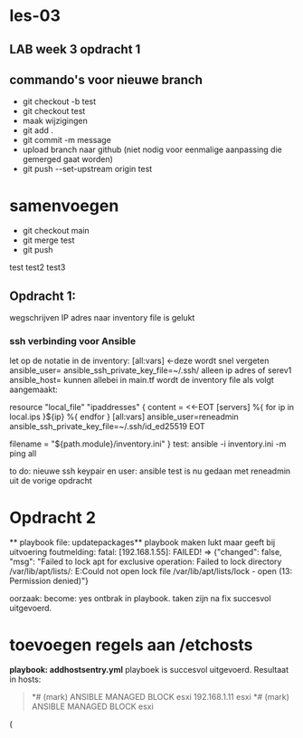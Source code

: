 # les-03
## LAB week 3 opdracht 1
## commando's voor nieuwe branch
* git checkout -b test
* git checkout test
* maak wijzigingen
* git add .
* git commit -m message
* upload branch naar github (niet nodig voor eenmalige aanpassing die gemerged gaat worden)
* git push --set-upstream origin test
# samenvoegen
* git checkout main
* git merge test
* git push

test
test2
test3

## Opdracht 1:
wegschrijven IP adres naar inventory file is gelukt
### ssh verbinding voor Ansible
let op de notatie in de inventory:
[all:vars] <-deze wordt snel vergeten
ansible_user=<user>
ansible_ssh_private_key_file=~/.ssh/<keyfile>
alleen ip adres of serev1 ansible_host=<ip adres> kunnen allebei
in main.tf wordt de inventory file als volgt aangemaakt:

resource "local_file" "ipaddresses" {
   content = <<-EOT
   [servers]
   %{ for ip in local.ips }${ip}
   %{ endfor }
   [all:vars]
   ansible_user=reneadmin
   ansible_ssh_private_key_file=~/.ssh/id_ed25519
   EOT
   
   filename = "${path.module}/inventory.ini"
}
test: ansible -i inventory.ini -m ping all

to do: nieuwe ssh keypair en user: ansible
test is nu gedaan met reneadmin uit de vorige opdracht

# Opdracht 2
** playbook file: updatepackages**
playbook maken lukt maar geeft bij uitvoering foutmelding: fatal: [192.168.1.55]: FAILED! => {"changed": false, "msg": "Failed to lock apt for exclusive operation: Failed to lock directory /var/lib/apt/lists/: E:Could not open lock file /var/lib/apt/lists/lock - open (13: Permission denied)"}

oorzaak: become: yes ontbrak in playbook. 
taken zijn na fix succesvol uitgevoerd.

# toevoegen regels aan /etchosts
**playbook: addhostsentry.yml**
playboek is succesvol uitgevoerd. Resultaat in hosts:

>*# (mark) ANSIBLE MANAGED BLOCK esxi
>192.168.1.11 esxi
>*# (mark) ANSIBLE MANAGED BLOCK esxi

(